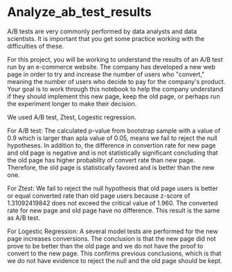 # Analyze_ab_test_results
A/B tests are very commonly performed by data analysts and data scientists. It is important that you get some practice working with the difficulties of these.

For this project, you will be working to understand the results of an A/B test run by an e-commerce website. The company has developed a new web page in order to try and increase the number of users who "convert," meaning the number of users who decide to pay for the company's product. Your goal is to work through this notebook to help the company understand if they should implement this new page, keep the old page, or perhaps run the experiment longer to make their decision.

We used A/B test, Ztest, Logestic regression. 

For A/B test:
The calculated p-value from bootstrap sample with a value of 0.9 which is larger than apla value of 0.05, means we fail to reject the null hypotheses. In addition to, the difference in convertion rate for new page and old page is negative and is not statistically significant concluding that the old page has higher probablity of convert rate than new page. Therefore, the old page is statistically favored and is better than the new one.


For Ztest:
We fail to reject the null hypothesis that old page users is better or equal converted rate than old page users because z-score of 1.31092419842 does not exceed the critical value of 1.960. The converted rate for new page and old page have no difference. This result is the same as A/B test.

For Logestic Regression:
A several model tests are performed for the new page increases conversions. The conclusion is that the new page did not prove to be better than the old page and we do not have the proof to convert to the new page. This confirms previous conclusions, which is that we do not have evidence to reject the null and the old page should be kept.



